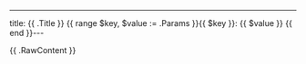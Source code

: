---
title: {{ .Title }}
{{ range $key, $value := .Params }}{{ $key }}: {{ $value }}
{{ end }}---

{{ .RawContent }}